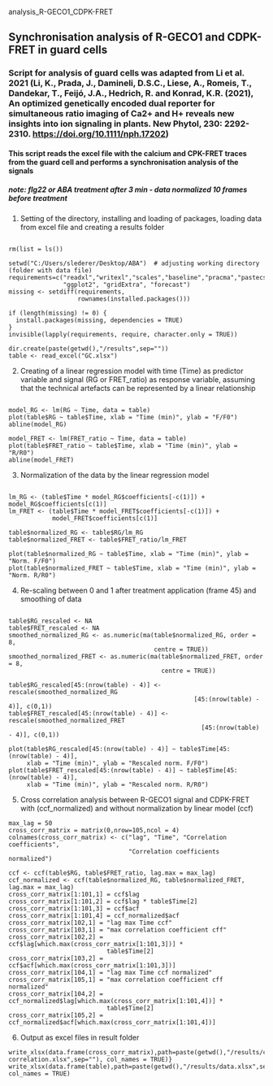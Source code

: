 analysis_R-GECO1_CDPK-FRET
## Synchronisation analysis of R-GECO1 and CDPK-FRET in guard cells

### Script for analysis of guard cells was adapted from Li et al. 2021 (Li, K., Prada, J., Damineli, D.S.C., Liese, A., Romeis, T., Dandekar, T., Feijó, J.A., Hedrich, R. and Konrad, K.R. (2021), An optimized genetically encoded dual reporter for simultaneous ratio imaging of Ca2+ and H+ reveals new insights into ion signaling in plants. New Phytol, 230: 2292-2310. https://doi.org/10.1111/nph.17202)

#### This script reads the excel file with the calcium and CPK-FRET traces from the guard cell and performs a synchronisation analysis of the signals

##### note: flg22 or ABA treatment after 3 min - data normalized 10 frames before treatment

1.  Setting of the directory, installing and loading of packages, loading data from excel file and creating a results folder

```{r part1}

rm(list = ls())

setwd("C:/Users/slederer/Desktop/ABA")  # adjusting working directory (folder with data file)
requirements=c("readxl","writexl","scales","baseline","pracma","pastecs","plotly","stats", 
               "ggplot2", "gridExtra", "forecast")
missing <- setdiff(requirements,
                   rownames(installed.packages()))

if (length(missing) != 0) {
  install.packages(missing, dependencies = TRUE)
}
invisible(lapply(requirements, require, character.only = TRUE))

dir.create(paste(getwd(),"/results",sep=""))
table <- read_excel("GC.xlsx")

```

2.  Creating of a linear regression model with time (Time) as predictor variable and signal (RG or FRET_ratio) as response variable, assuming that the technical artefacts can be represented by a linear relationship

```{r part2}

model_RG <- lm(RG ~ Time, data = table)
plot(table$RG ~ table$Time, xlab = "Time (min)", ylab = "F/F0")
abline(model_RG)

model_FRET <- lm(FRET_ratio ~ Time, data = table)
plot(table$FRET_ratio ~ table$Time, xlab = "Time (min)", ylab = "R/R0")
abline(model_FRET)

```

3.  Normalization of the data by the linear regression model 

```{r part3}

lm_RG <- (table$Time * model_RG$coefficients[-c(1)]) + model_RG$coefficients[c(1)]
lm_FRET <- (table$Time * model_FRET$coefficients[-c(1)]) + 
            model_FRET$coefficients[c(1)]

table$normalized_RG <- table$RG/lm_RG
table$normalized_FRET <- table$FRET_ratio/lm_FRET

plot(table$normalized_RG ~ table$Time, xlab = "Time (min)", ylab = "Norm. F/F0")
plot(table$normalized_FRET ~ table$Time, xlab = "Time (min)", ylab = "Norm. R/R0")

```

4.  Re-scaling between 0 and 1 after treatment application (frame 45) and smoothing of data

```{r part4}

table$RG_rescaled <- NA
table$FRET_rescaled <- NA
smoothed_normalized_RG <- as.numeric(ma(table$normalized_RG, order = 8, 
                                        centre = TRUE))
smoothed_normalized_FRET <- as.numeric(ma(table$normalized_FRET, order = 8, 
                                          centre = TRUE))

table$RG_rescaled[45:(nrow(table) - 4)] <- rescale(smoothed_normalized_RG
                                                   [45:(nrow(table) - 4)], c(0,1))
table$FRET_rescaled[45:(nrow(table) - 4)] <- rescale(smoothed_normalized_FRET
                                                     [45:(nrow(table) - 4)], c(0,1))

plot(table$RG_rescaled[45:(nrow(table) - 4)] ~ table$Time[45:(nrow(table) - 4)], 
     xlab = "Time (min)", ylab = "Rescaled norm. F/F0")
plot(table$FRET_rescaled[45:(nrow(table) - 4)] ~ table$Time[45:(nrow(table) - 4)], 
     xlab = "Time (min)", ylab = "Rescaled norm. R/R0")
```

5.  Cross correlation analysis between R-GECO1 signal and CDPK-FRET with (ccf_normalized) and without normalization by linear model (ccf)

```{r part5}
max_lag = 50
cross_corr_matrix = matrix(0,nrow=105,ncol = 4)
colnames(cross_corr_matrix) <- c("lag", "Time", "Correlation coefficients", 
                                 "Correlation coefficients normalized")

ccf <- ccf(table$RG, table$FRET_ratio, lag.max = max_lag) 
ccf_normalized <- ccf(table$normalized_RG, table$normalized_FRET, lag.max = max_lag)
cross_corr_matrix[1:101,1] = ccf$lag
cross_corr_matrix[1:101,2] = ccf$lag * table$Time[2]
cross_corr_matrix[1:101,3] = ccf$acf
cross_corr_matrix[1:101,4] = ccf_normalized$acf
cross_corr_matrix[102,1] = "lag max Time ccf"
cross_corr_matrix[103,1] = "max correlation coefficient cff"
cross_corr_matrix[102,2] = ccf$lag[which.max(cross_corr_matrix[1:101,3])] * 
                           table$Time[2]
cross_corr_matrix[103,2] = ccf$acf[which.max(cross_corr_matrix[1:101,3])] 
cross_corr_matrix[104,1] = "lag max Time ccf normalized"
cross_corr_matrix[105,1] = "max correlation coefficient cff normalized"
cross_corr_matrix[104,2] = ccf_normalized$lag[which.max(cross_corr_matrix[1:101,4])] * 
                           table$Time[2]
cross_corr_matrix[105,2] = ccf_normalized$acf[which.max(cross_corr_matrix[1:101,4])] 

```

6.  Output as excel files in result folder

```{r part6}
write_xlsx(data.frame(cross_corr_matrix),path=paste(getwd(),"/results/cross correlation.xlsx",sep=""), col_names = TRUE)}
write_xlsx(data.frame(table),path=paste(getwd(),"/results/data.xlsx",sep=""), col_names = TRUE)
```
